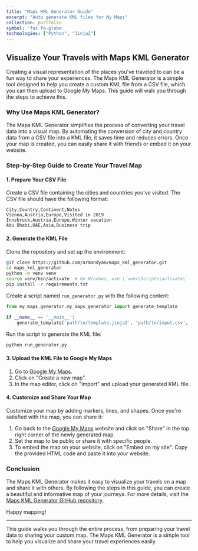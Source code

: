 ```yaml
---
title: "Maps KML Generator Guide"
excerpt: "Auto generate KML files for My Maps"
collection: portfolio
symbol: 'fas fa-globe'
technologies: ["Python", "Jinja2"]
---
```


## Visualize Your Travels with Maps KML Generator

Creating a visual representation of the places you've traveled to can be a fun way to share your experiences. The Maps KML Generator is a simple tool designed to help you create a custom KML file from a CSV file, which you can then upload to Google My Maps. This guide will walk you through the steps to achieve this.

### Why Use Maps KML Generator?

The Maps KML Generator simplifies the process of converting your travel data into a visual map. By automating the conversion of city and country data from a CSV file into a KML file, it saves time and reduces errors. Once your map is created, you can easily share it with friends or embed it on your website.

### Step-by-Step Guide to Create Your Travel Map

#### 1. Prepare Your CSV File

Create a CSV file containing the cities and countries you've visited. The CSV file should have the following format:

```
City,Country,Continent,Notes
Vienna,Austria,Europe,Visited in 2019
Innsbruck,Austria,Europe,Winter vacation
Abu Dhabi,UAE,Asia,Business trip
```

#### 2. Generate the KML File

Clone the repository and set up the environment:

```bash
git clone https://github.com/armandyam/maps_kml_generator.git
cd maps_kml_generator
python -m venv venv
source venv/bin/activate  # On Windows, use \`venv\Scripts\activate\`
pip install -r requirements.txt
```

Create a script named `run_generator.py` with the following content:

```python
from my_maps_generator.my_maps_generator import generate_template

if __name__ == '__main__':
    generate_template('path/to/template.jinja2', 'path/to/input.csv', 'path/to/output.kml')
```

Run the script to generate the KML file:

```bash
python run_generator.py
```

#### 3. Upload the KML File to Google My Maps

1. Go to [Google My Maps](https://www.google.com/maps/d/).
2. Click on "Create a new map".
3. In the map editor, click on "Import" and upload your generated KML file. 

#### 4. Customize and Share Your Map

Customize your map by adding markers, lines, and shapes. Once you're satisfied with the map, you can share it:

1. Go back to the [Google My Maps](https://www.google.com/maps/d/) website and click on "Share" in the top right corner of the newly generated map.
2. Set the map to be public or share it with specific people.
3. To embed the map on your website, click on "Embed on my site". Copy the provided HTML code and paste it into your website.

### Conclusion

The Maps KML Generator makes it easy to visualize your travels on a map and share it with others. By following the steps in this guide, you can create a beautiful and informative map of your journeys. For more details, visit the [Maps KML Generator GitHub repository](https://github.com/armandyam/maps_kml_generator).

Happy mapping!

---

This guide walks you through the entire process, from preparing your travel data to sharing your custom map. The Maps KML Generator is a simple tool to help you visualize and share your travel experiences easily.
